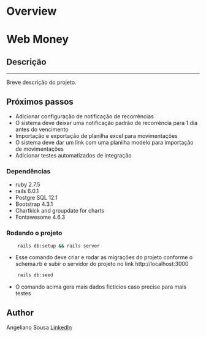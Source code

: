 # Overview

# Web Money

## Descrição

***
Breve descrição do projeto.

## Próximos passos
* Adicionar configuração de notificação de recorrências
* O sistema deve deixar uma notificação padrão de recorrência para 1 dia antes do vencimento
* Importação e exportação de planilha excel para movimentações
* O sistema deve dar um link com uma planilha modelo para importação de movimentações
* Adicionar testes automatizados de integração

### Dependências

* ruby 2.7.5
* rails 6.0.1
* Postgre SQL 12.1
* Bootstrap 4.3.1
* Chartkick and groupdate for charts
* Fontawesome 4.6.3

### Rodando o projeto

~~~bash
    rails db:setup && rails server
~~~

* Esse comando deve criar e rodar as migrações do projeto conforme o schema.rb e subir o servidor do projeto no link http://localhost:3000


~~~bash
    rails db:seed
~~~

* O comando acima gera mais dados ficticios caso precise para mais testes

## Author

Angeliano Sousa [LinkedIn](https://www.linkedin.com/in/angeliano-sousa/)
